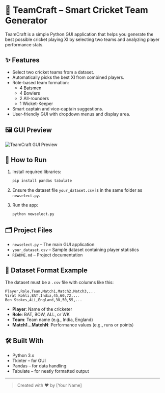 # 🏏 TeamCraft – Smart Cricket Team Generator

TeamCraft is a simple Python GUI application that helps you generate the best possible cricket playing XI by selecting two teams and analyzing player performance stats.

## ✨ Features

- Select two cricket teams from a dataset.
- Automatically picks the best XI from combined players.
- Role-based team formation:
  - 4 Batsmen
  - 4 Bowlers
  - 2 All-rounders
  - 1 Wicket-Keeper
- Smart captain and vice-captain suggestions.
- User-friendly GUI with dropdown menus and display area.

## 🖼️ GUI Preview

![TeamCraft GUI Preview](screenshot.png)
<!-- Replace screenshot.png with your actual image file -->

## 🚀 How to Run

1. Install required libraries:
   ```bash
   pip install pandas tabulate
   ```

2. Ensure the dataset file `your_dataset.csv` is in the same folder as `newselect.py`.

3. Run the app:
   ```bash
   python newselect.py
   ```

## 🗂️ Project Files

- `newselect.py` – The main GUI application
- `your_dataset.csv` – Sample dataset containing player statistics
- `README.md` – Project documentation

## 📄 Dataset Format Example

The dataset must be a `.csv` file with columns like this:

```csv
Player,Role,Team,Match1,Match2,Match3,...
Virat Kohli,BAT,India,45,60,72,...
Ben Stokes,ALL,England,38,50,55,...
```
- **Player**: Name of the cricketer
- **Role**: BAT, BOW, ALL, or WK
- **Team**: Team name (e.g., India, England)
- **Match1...MatchN**: Performance values (e.g., runs or points)

## 🛠️ Built With

- Python 3.x
- Tkinter – for GUI
- Pandas – for data handling
- Tabulate – for neatly formatted output

---

> Created with ❤️ by [Your Name]
